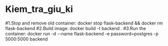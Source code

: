 # Kiem_tra_giu_ki

#1.Stop and remove old container: docker stop flask-backend && docker rm flask-backend
#2.Build image: docker build -t backend .
#3.Run the container: docker run -d --name flask-backend -e password=postgres -p 5000:5000 backend
